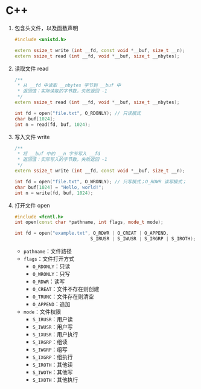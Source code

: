 # C++

1. 包含头文件，以及函数声明

   ```cpp
   #include <unistd.h>

   extern ssize_t write (int __fd, const void *__buf, size_t __n);
   extern ssize_t read (int __fd, void *__buf, size_t __nbytes);
   ```

2. 读取文件 read

   ```cpp
   /**
    * 从 __fd 中读取 __nbytes 字节到 __buf 中
    * 返回值：实际读取的字节数，失败返回 -1
    */
   extern ssize_t read (int __fd, void *__buf, size_t __nbytes);

   int fd = open("file.txt", O_RDONLY); // 只读模式
   char buf[1024];
   int n = read(fd, buf, 1024);
   ```

3. 写入文件 write

   ```cpp
   /**
    * 将 __buf 中的 __n 字节写入 __fd
    * 返回值：实际写入的字节数，失败返回 -1
    */
   extern ssize_t write (int __fd, const void *__buf, size_t __n);

   int fd = open("file.txt", O_WRONLY); // 只写模式；O_RDWR 读写模式；
   char buf[1024] = "Hello, world!";
   int n = write(fd, buf, 1024);
   ```

4. 打开文件 open

   ```cpp
   #include <fcntl.h>
   int open(const char *pathname, int flags, mode_t mode);

   int fd = open("example.txt", O_RDWR | O_CREAT | O_APPEND,
                               S_IRUSR | S_IWUSR | S_IRGRP | S_IROTH);

   ```

   - `pathname`：文件路径
   - `flags`：文件打开方式
     - `O_RDONLY`：只读
     - `O_WRONLY`：只写
     - `O_RDWR`：读写
     - `O_CREAT`：文件不存在则创建
     - `O_TRUNC`：文件存在则清空
     - `O_APPEND`：追加
   - `mode`：文件权限
     - `S_IRUSR`：用户读
     - `S_IWUSR`：用户写
     - `S_IXUSR`：用户执行
     - `S_IRGRP`：组读
     - `S_IWGRP`：组写
     - `S_IXGRP`：组执行
     - `S_IROTH`：其他读
     - `S_IWOTH`：其他写
     - `S_IXOTH`：其他执行
